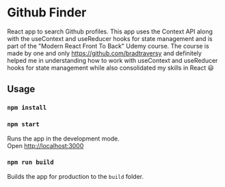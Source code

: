 # Github Finder 

React app to search Github profiles.
This app uses the Context API along with the useContext and useReducer hooks for state management and is part of the "Modern React Front To Back" Udemy course. 
The course is made by one and only https://github.com/bradtraversy and definitely helped me in understanding how to work with useContext and useReducer hooks for state management while also consolidated my skills in React 😃


## Usage

### `npm install`

### `npm start`

Runs the app in the development mode.<br>
Open [http://localhost:3000](http://localhost:3000)

### `npm run build`

Builds the app for production to the `build` folder.<br>
